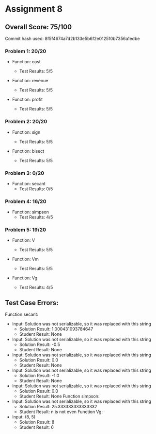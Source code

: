 # Assignment 8 

## Overall Score: 75/100 
Commit hash used: 8f5f4674a7d2b133e5b6f2e012510b7356a1edbe 

### Problem 1: 20/20
- Function: cost 
  - Test Results: 5/5

- Function: revenue 
  - Test Results: 5/5

- Function: profit 
  - Test Results: 5/5


### Problem 2: 20/20
- Function: sign 
  - Test Results: 5/5

- Function: bisect 
  - Test Results: 5/5


### Problem 3: 0/20
- Function: secant 
  - Test Results: 0/5


### Problem 4: 16/20
- Function: simpson 
  - Test Results: 4/5


### Problem 5: 19/20
- Function: V 
  - Test Results: 5/5

- Function: Vm 
  - Test Results: 5/5

- Function: Vg 
  - Test Results: 4/5


## Test Case Errors: 
Function secant: 
  - Input: Solution was not serializable, so it was replaced with this string
    - Solution Result: 1.000431093784647
    - Student Result: None
  - Input: Solution was not serializable, so it was replaced with this string
    - Solution Result: -0.5
    - Student Result: None
  - Input: Solution was not serializable, so it was replaced with this string
    - Solution Result: 0.0
    - Student Result: None
  - Input: Solution was not serializable, so it was replaced with this string
    - Solution Result: -1.0
    - Student Result: None
  - Input: Solution was not serializable, so it was replaced with this string
    - Solution Result: 0.0
    - Student Result: None
Function simpson: 
  - Input: Solution was not serializable, so it was replaced with this string
    - Solution Result: 25.333333333333332
    - Student Result: n is not even
Function Vg: 
  - Input: (8, 5)
    - Solution Result: 8
    - Student Result: 6
